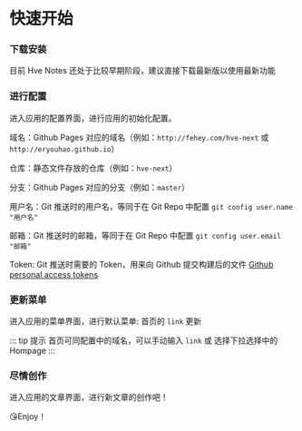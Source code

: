 # 快速开始

### 下载安装
目前 Hve Notes 还处于比较早期阶段，建议直接下载最新版以使用最新功能  

### 进行配置
进入应用的配置界面，进行应用的初始化配置。  

域名：Github Pages 对应的域名（例如：`http://fehey.com/hve-next` 或 `http://eryouhao.github.io`）  

仓库：静态文件存放的仓库（例如：`hve-next`）  

分支：Github Pages 对应的分支（例如：`master`）  

用户名：Git 推送时的用户名，等同于在 Git Repo 中配置 `git config user.name "用户名"`  

邮箱：Git 推送时的邮箱，等同于在 Git Repo 中配置 `git config user.email "邮箱"`  

Token: Git 推送时需要的 Token，用来向 Github 提交构建后的文件 [Github personal access tokens](https://github.com/settings/tokens)  


### 更新菜单
进入应用的菜单界面，进行默认菜单: 首页的 `link` 更新

::: tip 提示
首页可同配置中的域名，可以手动输入 `link` 或 选择下拉选择中的 Hompage
:::

### 尽情创作
进入应用的文章界面，进行新文章的创作吧！

😘Enjoy！

